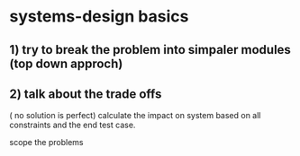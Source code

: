 # systems-design basics

## 1) try to break the problem into simpaler modules (top down approch)

## 2) talk about the trade offs 
( no solution is perfect)
  calculate the impact on system based on all constraints and the end test case.

scope the problems
             
